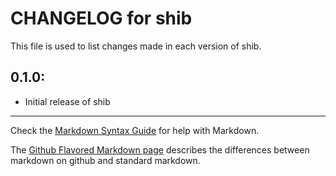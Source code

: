 # CHANGELOG for shib

This file is used to list changes made in each version of shib.

## 0.1.0:

* Initial release of shib

- - - 
Check the [Markdown Syntax Guide](http://daringfireball.net/projects/markdown/syntax) for help with Markdown.

The [Github Flavored Markdown page](http://github.github.com/github-flavored-markdown/) describes the differences between markdown on github and standard markdown.
